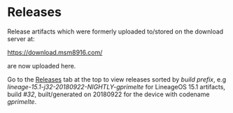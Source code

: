 Releases
========

Release artifacts which were formerly uploaded to/stored on the download server at:

   https://download.msm8916.com/

are now uploaded here.

Go to the [Releases](https://github.com/Galaxy-MSM8916/releases/releases) tab at the top to view
releases sorted by *build prefix*, e.g *lineage-15.1-j32-20180922-NIGHTLY-gprimelte* for LineageOS 15.1
artifacts, build *#32*, built/generated on 20180922 for the device with codename *gprimelte*.